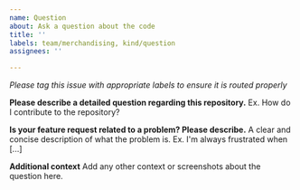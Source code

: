 ```yaml
---
name: Question
about: Ask a question about the code
title: ''
labels: team/merchandising, kind/question
assignees: ''

---
```


*Please tag this issue with appropriate labels to ensure it is routed properly*

**Please describe a detailed question regarding this repository.**
Ex. How do I contribute to the repository?

**Is your feature request related to a problem? Please describe.**
A clear and concise description of what the problem is. Ex. I'm always frustrated when [...]

**Additional context**
Add any other context or screenshots about the question here.